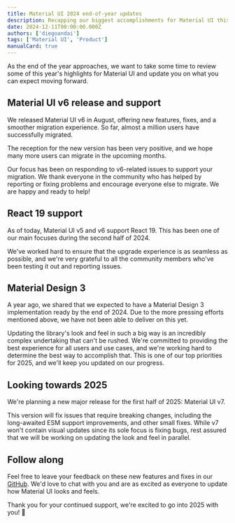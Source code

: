 ```yaml
---
title: Material UI 2024 end-of-year updates
description: Recapping our biggest accomplishments for Material UI this year; plus, a look at what's to come in 2025.
date: 2024-12-11T00:00:00.000Z
authors: ['diegoandai']
tags: ['Material UI', 'Product']
manualCard: true
---
```


As the end of the year approaches, we want to take some time to review some of this year's highlights for Material UI and update you on what you can expect moving forward.

## Material UI v6 release and support

We released Material UI v6 in August, offering new features, fixes, and a smoother migration experience. 
So far, almost a million users have successfully migrated.

The reception for the new version has been very positive, and we hope many more users can migrate in the upcoming months.

Our focus has been on responding to v6-related issues to support your migration. We thank everyone in the community who has helped by reporting or fixing problems and encourage everyone else to migrate. We are happy and ready to help!

## React 19 support

As of today, Material UI v5 and v6 support React 19. This has been one of our main focuses during the second half of 2024.

We've worked hard to ensure that the upgrade experience is as seamless as possible, and we're very grateful to all the community members who've been testing it out and reporting issues.

## Material Design 3

A year ago, we shared that we expected to have a Material Design 3 implementation ready by the end of 2024. 
Due to the more pressing efforts mentioned above, we have not been able to deliver on this yet.

Updating the library's look and feel in such a big way is an incredibly complex undertaking that can't be rushed.
We're committed to providing the best experience for all users and use cases, and we're working hard to determine the best way to accomplish that.
This is one of our top priorities for 2025, and we'll keep you updated on our progress.

## Looking towards 2025

We're planning a new major release for the first half of 2025: Material UI v7.

This version will fix issues that require breaking changes, including the long-awaited ESM support improvements, and other small fixes.
While v7 won't contain visual updates since its sole focus is fixing bugs, rest assured that we will be working on updating the look and feel in parallel.

## Follow along

Feel free to leave your feedback on these new features and fixes in our [GitHub](https://github.com/mui/material-ui). We'd love to chat with you and are as excited as everyone to update how Material UI looks and feels.

Thank you for your continued support, we're excited to go into 2025 with you! 🎉

